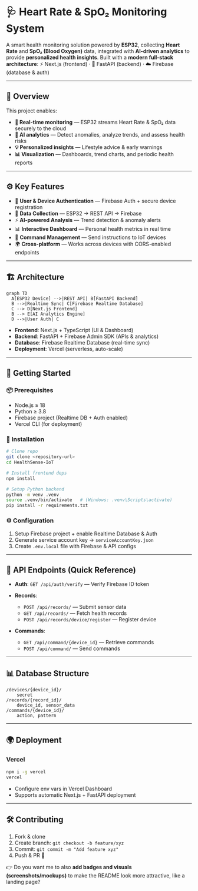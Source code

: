 # 🩺 Heart Rate & SpO₂ Monitoring System

A smart health monitoring solution powered by **ESP32**, collecting **Heart Rate** and **SpO₂ (Blood Oxygen)** data, integrated with **AI-driven analytics** to provide **personalized health insights**.
Built with a **modern full-stack architecture**:
⚡ Next.js (frontend) · 🚀 FastAPI (backend) · ☁️ Firebase (database & auth)

---

## 🔎 Overview

This project enables:

* **📡 Real-time monitoring** — ESP32 streams Heart Rate & SpO₂ data securely to the cloud
* **🤖 AI analytics** — Detect anomalies, analyze trends, and assess health risks
* **💡 Personalized insights** — Lifestyle advice & early warnings
* **📊 Visualization** — Dashboards, trend charts, and periodic health reports

---

## ⚙️ Key Features

* 🔐 **User & Device Authentication** — Firebase Auth + secure device registration
* 📡 **Data Collection** — ESP32 → REST API → Firebase
* ⚡ **AI-powered Analysis** — Trend detection & anomaly alerts
* 📊 **Interactive Dashboard** — Personal health metrics in real time
* 📜 **Command Management** — Send instructions to IoT devices
* 🌍 **Cross-platform** — Works across devices with CORS-enabled endpoints

---

## 🏗️ Architecture

```mermaid
graph TD
  A[ESP32 Device] -->|REST API| B[FastAPI Backend]
  B -->|Realtime Sync| C[Firebase Realtime Database]
  C --> D[Next.js Frontend]
  B --> E[AI Analytics Engine]
  D -->|User Auth| C
```

* **Frontend**: Next.js + TypeScript (UI & Dashboard)
* **Backend**: FastAPI + Firebase Admin SDK (APIs & analytics)
* **Database**: Firebase Realtime Database (real-time sync)
* **Deployment**: Vercel (serverless, auto-scale)

---

## 🚀 Getting Started

### 📦 Prerequisites

* Node.js ≥ 18
* Python ≥ 3.8
* Firebase project (Realtime DB + Auth enabled)
* Vercel CLI (for deployment)

### 🔧 Installation

```bash
# Clone repo
git clone <repository-url>
cd HealthSense-IoT

# Install frontend deps
npm install

# Setup Python backend
python -m venv .venv
source .venv/bin/activate   # (Windows: .venv\Scripts\activate)
pip install -r requirements.txt
```

### ⚙️ Configuration

1. Setup Firebase project + enable Realtime Database & Auth
2. Generate service account key → `serviceAccountKey.json`
3. Create `.env.local` file with Firebase & API configs

---

## 📡 API Endpoints (Quick Reference)

* **Auth**: `GET /api/auth/verify` — Verify Firebase ID token
* **Records**:

  * `POST /api/records/` — Submit sensor data
  * `GET /api/records/` — Fetch health records
  * `POST /api/records/device/register` — Register device
* **Commands**:

  * `GET /api/command/{device_id}` — Retrieve commands
  * `POST /api/command/` — Send commands

---

## 📊 Database Structure

```
/devices/{device_id}/
    secret
/records/{record_id}/
    device_id, sensor_data
/commands/{device_id}/
    action, pattern
```

---

## 🌍 Deployment

### Vercel

```bash
npm i -g vercel
vercel
```

* Configure env vars in Vercel Dashboard
* Supports automatic Next.js + FastAPI deployment

---

## 🛠️ Contributing

1. Fork & clone
2. Create branch: `git checkout -b feature/xyz`
3. Commit: `git commit -m "Add feature xyz"`
4. Push & PR 🚀


👉 Do you want me to also **add badges and visuals (screenshots/mockups)** to make the README look more attractive, like a landing page?
